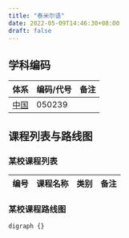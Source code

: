 ```yaml
---
title: "泰米尔语"
date: 2022-05-09T14:46:30+08:00
draft: false
---
```


## 学科编码
| 体系 | 编码/代号 | 备注 |
| ---- | ---- | ---- |
| [中国](../../subject_system/china) | 050239 | |

## 课程列表与路线图

### 某校课程列表
| 编号 | 课程名称 | 类别 | 备注 |
| ---- | ---- | ---- | ---- |

### 某校课程路线图
```graphviz
digraph {}
```
